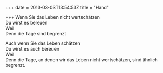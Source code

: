 +++
date = 2013-03-03T13:54:53Z
title = "Hand"

+++ 
Wenn Sie das Leben nicht wertschätzen   
Du wirst es bereuen   
Weil   
Denn die Tage sind begrenzt   
   
Auch wenn Sie das Leben schätzen   
Du wirst es auch bereuen   
Weil   
Denn die Tage, an denen wir das Leben nicht wertschätzen, sind ähnlich begrenzt.